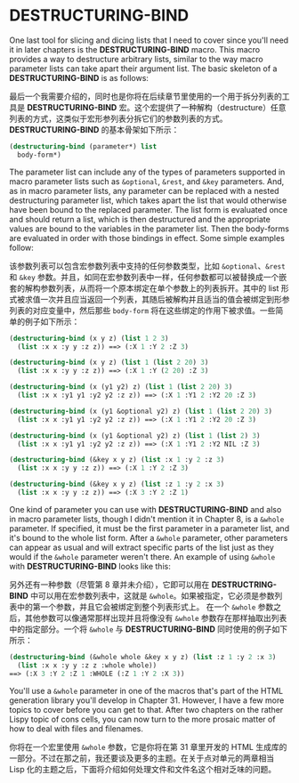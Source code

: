 # DESTRUCTURING-BIND

One last tool for slicing and dicing lists that I need to cover since
you'll need it in later chapters is the **DESTRUCTURING-BIND** macro. This
macro provides a way to destructure arbitrary lists, similar to the
way macro parameter lists can take apart their argument list. The
basic skeleton of a **DESTRUCTURING-BIND** is as follows:

最后一个我需要介绍的，同时也是你将在后续章节里使用的一个用于拆分列表的工具是
**DESTRUCTURING-BIND**
宏。这个宏提供了一种解构（destructure）任意列表的方式，这类似于宏形参列表分拆它们的参数列表的方式。**DESTRUCTURING-BIND**
的基本骨架如下所示：

```lisp
(destructuring-bind (parameter*) list
  body-form*)
```

The parameter list can include any of the types of parameters
supported in macro parameter lists such as `&optional`, `&rest`, and `&key`
parameters. And, as in macro parameter lists, any parameter can be
replaced with a nested destructuring parameter list, which takes apart
the list that would otherwise have been bound to the replaced
parameter. The list form is evaluated once and should return a list,
which is then destructured and the appropriate values are bound to the
variables in the parameter list. Then the body-forms are evaluated in
order with those bindings in effect. Some simple examples follow:

该参数列表可以包含宏参数列表中支持的任何参数类型，比如 `&optional`、`&rest`
和 `&key`
参数。并且，如同在宏参数列表中一样，任何参数都可以被替换成一个嵌套的解构参数列表，从而将一个原本绑定在单个参数上的列表拆开。其中的
list 形式被求值一次并且应当返回一个列表，其随后被解构并且适当的值会被绑定到形参列表的对应变量中，然后那些
`body-form` 将在这些绑定的作用下被求值。一些简单的例子如下所示：

```lisp
(destructuring-bind (x y z) (list 1 2 3)
  (list :x x :y y :z z)) ==> (:X 1 :Y 2 :Z 3)

(destructuring-bind (x y z) (list 1 (list 2 20) 3)
  (list :x x :y y :z z)) ==> (:X 1 :Y (2 20) :Z 3)

(destructuring-bind (x (y1 y2) z) (list 1 (list 2 20) 3)
  (list :x x :y1 y1 :y2 y2 :z z)) ==> (:X 1 :Y1 2 :Y2 20 :Z 3)

(destructuring-bind (x (y1 &optional y2) z) (list 1 (list 2 20) 3)
  (list :x x :y1 y1 :y2 y2 :z z)) ==> (:X 1 :Y1 2 :Y2 20 :Z 3)

(destructuring-bind (x (y1 &optional y2) z) (list 1 (list 2) 3)
  (list :x x :y1 y1 :y2 y2 :z z)) ==> (:X 1 :Y1 2 :Y2 NIL :Z 3)

(destructuring-bind (&key x y z) (list :x 1 :y 2 :z 3)
  (list :x x :y y :z z)) ==> (:X 1 :Y 2 :Z 3)

(destructuring-bind (&key x y z) (list :z 1 :y 2 :x 3)
  (list :x x :y y :z z)) ==> (:X 3 :Y 2 :Z 1)
```

One kind of parameter you can use with **DESTRUCTURING-BIND** and also in
macro parameter lists, though I didn't mention it in Chapter 8, is a
`&whole` parameter. If specified, it must be the first parameter in a
parameter list, and it's bound to the whole list form. After a `&whole`
parameter, other parameters can appear as usual and will extract
specific parts of the list just as they would if the `&whole` parameter
weren't there. An example of using `&whole` with **DESTRUCTURING-BIND**
looks like this:

另外还有一种参数（尽管第 8 章并未介绍），它即可以用在
**DESTRUCTRING-BIND**
中可以用在宏参数列表中，这就是
`&whole`。如果被指定，它必须是参数列表中的第一个参数，并且它会被绑定到整个列表形式上。 在一个
`&whole` 参数之后，其他参数可以像通常那样出现并且将像没有
`&whole` 参数存在那样抽取出列表中的指定部分。一个将 `&whole` 与
**DESTRUCTURING-BIND** 同时使用的例子如下所示：

```lisp
(destructuring-bind (&whole whole &key x y z) (list :z 1 :y 2 :x 3)
  (list :x x :y y :z z :whole whole))
==> (:X 3 :Y 2 :Z 1 :WHOLE (:Z 1 :Y 2 :X 3))
```

You'll use a `&whole` parameter in one of the macros that's part of the
HTML generation library you'll develop in Chapter 31. However, I have
a few more topics to cover before you can get to that. After two
chapters on the rather Lispy topic of cons cells, you can now turn to
the more prosaic matter of how to deal with files and filenames.

你将在一个宏里使用 `&whole`
参数，它是你将在第 31 章里开发的 HTML
生成库的一部分。不过在那之前，我还要谈及更多的主题。在关于点对单元的两章相当
Lisp 化的主题之后，下面将介绍如何处理文件和文件名这个相对乏味的问题。

